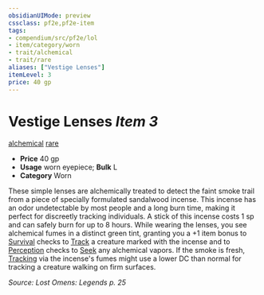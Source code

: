 ```yaml
---
obsidianUIMode: preview
cssclass: pf2e,pf2e-item
tags:
- compendium/src/pf2e/lol
- item/category/worn
- trait/alchemical
- trait/rare
aliases: ["Vestige Lenses"]
itemLevel: 3
price: 40 gp
---
```

# Vestige Lenses *Item 3*  
[alchemical](../../../rules/traits/alchemical.md)  [rare](../../../rules/traits/rare.md)  

- **Price** 40 gp
- **Usage** worn eyepiece; **Bulk** L
- **Category** Worn

These simple lenses are alchemically treated to detect the faint smoke trail from a piece of specially formulated sandalwood incense. This incense has an odor undetectable by most people and a long burn time, making it perfect for discreetly tracking individuals. A stick of this incense costs 1 sp and can safely burn for up to 8 hours. While wearing the lenses, you see alchemical fumes in a distinct green tint, granting you a +1 item bonus to [Survival](../../skills.md#Survival) checks to [Track](../../../rules/actions/track.md) a creature marked with the incense and to [Perception](../../skills.md#Perception) checks to [Seek](../../../rules/actions/seek.md) any alchemical vapors. If the smoke is fresh, [Tracking](../../../rules/actions/track.md) via the incense's fumes might use a lower DC than normal for tracking a creature walking on firm surfaces.

*Source: Lost Omens: Legends p. 25*